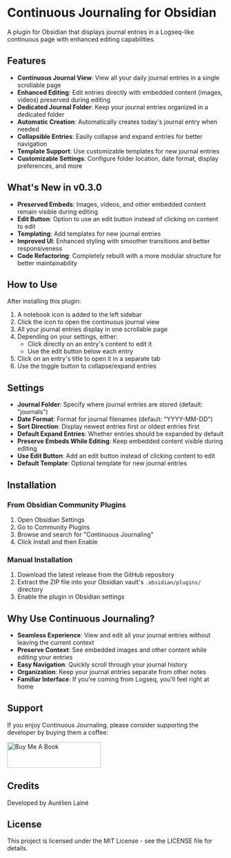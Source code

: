 # Continuous Journaling for Obsidian

A plugin for Obsidian that displays journal entries in a Logseq-like continuous page with enhanced editing capabilities.

## Features

- **Continuous Journal View**: View all your daily journal entries in a single scrollable page
- **Enhanced Editing**: Edit entries directly with embedded content (images, videos) preserved during editing
- **Dedicated Journal Folder**: Keep your journal entries organized in a dedicated folder
- **Automatic Creation**: Automatically creates today's journal entry when needed
- **Collapsible Entries**: Easily collapse and expand entries for better navigation
- **Template Support**: Use customizable templates for new journal entries
- **Customizable Settings**: Configure folder location, date format, display preferences, and more

## What's New in v0.3.0

- **Preserved Embeds**: Images, videos, and other embedded content remain visible during editing
- **Edit Button**: Option to use an edit button instead of clicking on content to edit
- **Templating**: Add templates for new journal entries
- **Improved UI**: Enhanced styling with smoother transitions and better responsiveness
- **Code Refactoring**: Completely rebuilt with a more modular structure for better maintainability

## How to Use

After installing this plugin:

1. A notebook icon is added to the left sidebar
2. Click the icon to open the continuous journal view
3. All your journal entries display in one scrollable page
4. Depending on your settings, either:
   - Click directly on an entry's content to edit it
   - Use the edit button below each entry
5. Click on an entry's title to open it in a separate tab
6. Use the toggle button to collapse/expand entries

## Settings

- **Journal Folder**: Specify where journal entries are stored (default: "journals")
- **Date Format**: Format for journal filenames (default: "YYYY-MM-DD")
- **Sort Direction**: Display newest entries first or oldest entries first
- **Default Expand Entries**: Whether entries should be expanded by default
- **Preserve Embeds While Editing**: Keep embedded content visible during editing
- **Use Edit Button**: Add an edit button instead of clicking content to edit
- **Default Template**: Optional template for new journal entries

## Installation

### From Obsidian Community Plugins

1. Open Obsidian Settings
2. Go to Community Plugins
3. Browse and search for "Continuous Journaling"
4. Click Install and then Enable

### Manual Installation

1. Download the latest release from the GitHub repository
2. Extract the ZIP file into your Obsidian vault's `.obsidian/plugins/` directory
3. Enable the plugin in Obsidian settings

## Why Use Continuous Journaling?

- **Seamless Experience**: View and edit all your journal entries without leaving the current context
- **Preserve Context**: See embedded images and other content while editing your entries
- **Easy Navigation**: Quickly scroll through your journal history
- **Organization**: Keep your journal entries separate from other notes
- **Familiar Interface**: If you're coming from Logseq, you'll feel right at home

## Support

If you enjoy Continuous Journaling, please consider supporting the developer by buying them a coffee:

<a href="https://www.buymeacoffee.com/5SviNkXXo5" target="_blank">
  <img src="https://cdn.buymeacoffee.com/buttons/v2/default-blue.png" alt="Buy Me A Book" style="height: 60px !important;width: 217px !important;">
</a>

## Credits

Developed by Aurélien Lainé

## License

This project is licensed under the MIT License - see the LICENSE file for details.